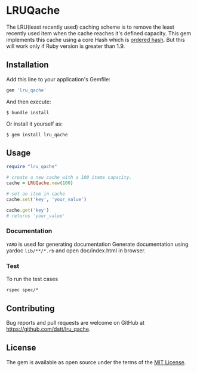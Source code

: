 # LRUQache

The LRU(least recently used) caching scheme is to remove the least recently used item when the cache reaches it's defined capacity. This gem implements this cache using a core Hash which is [ordered hash](https://www.igvita.com/2009/02/04/ruby-19-internals-ordered-hash/). But this will work only if Ruby version is greater than 1.9.

## Installation

Add this line to your application's Gemfile:

```ruby
gem 'lru_qache'
```

And then execute:

    $ bundle install

Or install it yourself as:

    $ gem install lru_qache

## Usage
```ruby
require "lru_qache"

# create a new cache with a 100 items capacity.
cache = LRUQache.new(100)

# set an item in cache
cache.set('key', 'your_value')

cache.get('key')
# returns 'your_value'

```

### Documentation

`YARD` is used for generating documentation
Generate documentation using yardoc `lib/**/*.rb` and open doc/index.html in browser.


### Test
To run the test cases

`rspec spec/*`

## Contributing

Bug reports and pull requests are welcome on GitHub at https://github.com/datt/lru_qache.


## License

The gem is available as open source under the terms of the [MIT License](https://opensource.org/licenses/MIT).
